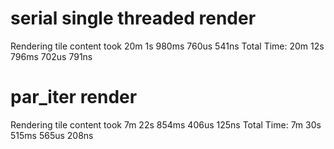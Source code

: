 # serial single threaded render

Rendering tile content took 20m 1s 980ms 760us 541ns
Total Time: 20m 12s 796ms 702us 791ns

# par_iter render

Rendering tile content took 7m 22s 854ms 406us 125ns
Total Time: 7m 30s 515ms 565us 208ns